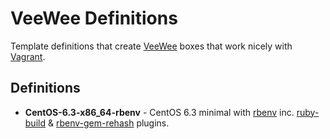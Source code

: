 # VeeWee Definitions

Template definitions that create [VeeWee](https://github.com/jedi4ever/veewee) boxes that work nicely with [Vagrant](https://github.com/mitchellh/vagrant).

## Definitions

* **CentOS-6.3-x86_64-rbenv** - CentOS 6.3 minimal with [rbenv](https://github.com/sstephenson/rbenv/) inc. [ruby-build](https://github.com/sstephenson/ruby-build) & [rbenv-gem-rehash](https://github.com/sstephenson/rbenv-gem-rehash) plugins.
